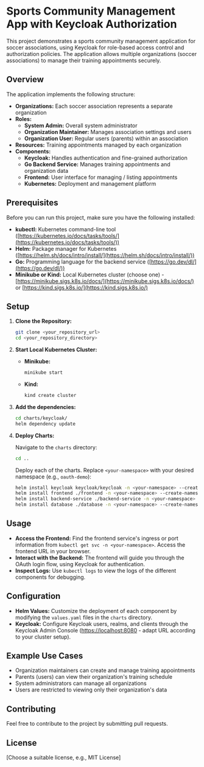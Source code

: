 # Sports Community Management App with Keycloak Authorization

This project demonstrates a sports community management application for soccer associations, using Keycloak for role-based access control
and authorization policies. The application allows multiple organizations (soccer associations) to manage their training appointments
securely.

## Overview

The application implements the following structure:

* **Organizations:** Each soccer association represents a separate organization
* **Roles:**
    * **System Admin:** Overall system administrator
    * **Organization Maintainer:** Manages association settings and users
    * **Organization User:** Regular users (parents) within an association
* **Resources:** Training appointments managed by each organization
* **Components:**
    * **Keycloak:** Handles authentication and fine-grained authorization
    * **Go Backend Service:** Manages training appointments and organization data
    * **Frontend:** User interface for managing / listing appointments
    * **Kubernetes:** Deployment and management platform

## Prerequisites

Before you can run this project, make sure you have the following installed:

*   **kubectl:** Kubernetes command-line tool ([https://kubernetes.io/docs/tasks/tools/](https://kubernetes.io/docs/tasks/tools/))
*   **Helm:** Package manager for Kubernetes ([https://helm.sh/docs/intro/install/](https://helm.sh/docs/intro/install/))
*   **Go:** Programming language for the backend service ([https://go.dev/dl/](https://go.dev/dl/))
*   **Minikube or Kind:**  Local Kubernetes cluster (choose one) -  [https://minikube.sigs.k8s.io/docs/](https://minikube.sigs.k8s.io/docs/) or [https://kind.sigs.k8s.io/](https://kind.sigs.k8s.io/)

## Setup

1.  **Clone the Repository:**
    ```bash
    git clone <your_repository_url>
    cd <your_repository_directory>
    ```

2.  **Start Local Kubernetes Cluster:**
    *   **Minikube:**
        ```bash
        minikube start
        ```
    *   **Kind:**
        ```bash
        kind create cluster
        ```

3.  **Add the dependencies:**
    ```bash
    cd charts/keycloak/
    helm dependency update
    ```

4.  **Deploy Charts:**

    Navigate to the `charts` directory:

    ```bash
    cd ..
    ```

    Deploy each of the charts. Replace `<your-namespace>` with your desired namespace (e.g., `oauth-demo`):

    ```bash
    helm install keycloak keycloak/keycloak -n <your-namespace> --create-namespace
    helm install frontend ./frontend -n <your-namespace> --create-namespace
    helm install backend-service ./backend-service -n <your-namespace> --create-namespace
    helm install database ./database -n <your-namespace> --create-namespace
    ```

## Usage

*   **Access the Frontend:**  Find the frontend service's ingress or port information from `kubectl get svc -n <your-namespace>`.  Access the frontend URL in your browser.
*   **Interact with the Backend:**  The frontend will guide you through the OAuth login flow, using Keycloak for authentication.
*   **Inspect Logs:**  Use `kubectl logs` to view the logs of the different components for debugging.

## Configuration

*   **Helm Values:**  Customize the deployment of each component by modifying the `values.yaml` files in the `charts` directory.
*   **Keycloak:**  Configure Keycloak users, realms, and clients through the Keycloak Admin Console ([https://localhost:8080](https://localhost:8080) - adapt URL according to your cluster setup).

## Example Use Cases

* Organization maintainers can create and manage training appointments
* Parents (users) can view their organization's training schedule
* System administrators can manage all organizations
* Users are restricted to viewing only their organization's data

## Contributing

Feel free to contribute to the project by submitting pull requests.

## License

[Choose a suitable license, e.g., MIT License]